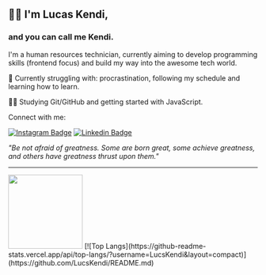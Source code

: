## 👋🏻 I'm Lucas Kendi,
### and you can call me Kendi.
I'm a human resources technician, currently aiming to develop programming skills (frontend focus) and build my way into the awesome tech world.

🌱 Currently struggling with: procrastination, following my schedule and learning how to learn.

🧑🏻 Studying Git/GitHub and getting started with JavaScript.

Connect with me:

[![Instagram Badge](https://img.shields.io/badge/-Instagram-C13584?style=flat&logo=Instagram&logoColor=white)](https://www.instagram.com/lucaskendi_/)
[![Linkedin Badge](https://img.shields.io/badge/-LinkedIn-blue?style=flat&logo=LinkedIn&logoColor=white)](https://www.linkedin.com/)



_"Be not afraid of greatness. Some are born great, some achieve greatness, and others have greatness thrust upon them."_

---
<img height="150em" src="https://github-readme-stats-ruby-one.vercel.app/api?username=LucsKendi&show_icons=true&theme=dracula&include_all_commits=true&count_private=true"/>
[![Top Langs](https://github-readme-stats.vercel.app/api/top-langs/?username=LucsKendi&layout=compact)](https://github.com/LucsKendi/README.md)
